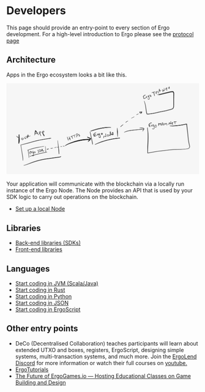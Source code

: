# Developers

This page should provide an entry-point to every section of Ergo development. For a high-level introduction to Ergo please see the [protocol page](/dev/protocol)

## Architecture 

Apps in the Ergo ecosystem looks a bit like this. 

![](../assets/img/arch.png)

Your application will communicate with the blockchain via a locally run instance of the Ergo Node. The Node provides an API that is used by your SDK logic to carry out operations on the blockchain.

- [Set up a local Node](/node/)



## Libraries

- [Back-end libraries (SDKs)](stack/back-end)
- [Front-end libraries](stack/front-end/)

## Languages


- [Start coding in JVM (Scala/Java)](/dev/stack/appkit/)
- [Start coding in Rust](/dev/Languages/rust)
- [Start coding in Python](/dev/Languages/python)
- [Start coding in JSON](/dev/stack/jde)
- [Start coding in ErgoScript](scs/ergoscript/)


## Other entry points

- DeCo (Decentralised Collaboration) teaches participants will learn about extended UTXO and boxes, registers, ErgoScript, designing simple systems, multi-transaction systems, and much more. Join the [ErgoLend Discord](https://discord.gg/NBJ68Fvr) for more information or watch their full courses on [youtube.](https://www.youtube.com/channel/UCyOIxD7YSHN5QwLIulOWrew)
- [ErgoTutorials](https://www.youtube.com/channel/UCyOIxD7YSHN5QwLIulOWrew)
- [The Future of ErgoGames.io — Hosting Educational Classes on Game Building and Design](https://medium.com/@lgmeister/the-future-of-ergogames-io-hosting-educational-classes-on-game-building-and-design-679afd2632d4)
